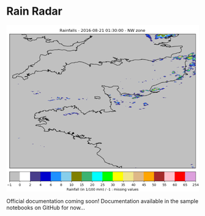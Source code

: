 # Rain Radar

![Masks](../img/Rain-Radar.png)

Official documentation coming soon! Documentation available in the sample notebooks on GitHub for now...